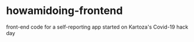 # howamidoing-frontend
front-end code for a self-reporting app started on Kartoza's Covid-19 hack day
